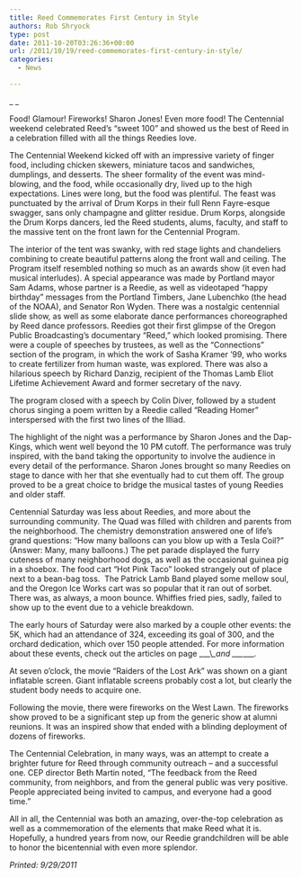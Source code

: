 ```yaml
---
title: Reed Commemorates First Century in Style
authors: Rob Shryock
type: post
date: 2011-10-20T03:26:36+00:00
url: /2011/10/19/reed-commemorates-first-century-in-style/
categories:
  - News

---
```

_ _

Food! Glamour! Fireworks! Sharon Jones! Even more food! The Centennial weekend celebrated Reed’s “sweet 100” and showed us the best of Reed in a celebration filled with all the things Reedies love.

The Centennial Weekend kicked off with an impressive variety of finger food, including chicken skewers, miniature tacos and sandwiches, dumplings, and desserts. The sheer formality of the event was mind-blowing, and the food, while occasionally dry, lived up to the high expectations. Lines were long, but the food was plentiful. The feast was punctuated by the arrival of Drum Korps in their full Renn Fayre-esque swagger, sans only champagne and glitter residue. Drum Korps, alongside the Drum Korps dancers, led the Reed students, alums, faculty, and staff to the massive tent on the front lawn for the Centennial Program.

The interior of the tent was swanky, with red stage lights and chandeliers combining to create beautiful patterns along the front wall and ceiling. The Program itself resembled nothing so much as an awards show (it even had musical interludes). A special appearance was made by Portland mayor Sam Adams, whose partner is a Reedie, as well as videotaped “happy birthday” messages from the Portland Timbers, Jane Lubenchko (the head of the NOAA), and Senator Ron Wyden. There was a nostalgic centennial slide show, as well as some elaborate dance performances choreographed by Reed dance professors. Reedies got their first glimpse of the Oregon Public Broadcasting&#8217;s documentary “Reed,” which looked promising. There were a couple of speeches by trustees, as well as the “Connections” section of the program, in which the work of Sasha Kramer &#8217;99, who works to create fertilizer from human waste, was explored. There was also a hilarious speech by Richard Danzig, recipient of the Thomas Lamb Eliot Lifetime Achievement Award and former secretary of the navy.

The program closed with a speech by Colin Diver, followed by a student chorus singing a poem written by a Reedie called “Reading Homer” interspersed with the first two lines of the Illiad.

The highlight of the night was a performance by Sharon Jones and the Dap-Kings, which went well beyond the 10 PM cutoff. The performance was truly inspired, with the band taking the opportunity to involve the audience in every detail of the performance. Sharon Jones brought so many Reedies on stage to dance with her that she eventually had to cut them off. The group proved to be a great choice to bridge the musical tastes of young Reedies and older staff.

Centennial Saturday was less about Reedies, and more about the surrounding community. The Quad was filled with children and parents from the neighborhood. The chemistry demonstration answered one of life’s grand questions: “How many balloons can you blow up with a Tesla Coil?” (Answer: Many, many balloons.) The pet parade displayed the furry cuteness of many neighborhood dogs, as well as the occasional guinea pig in a shoebox. The food cart “Hot Pink Taco” looked strangely out of place next to a bean-bag toss.  The Patrick Lamb Band played some mellow soul, and the Oregon Ice Works cart was so popular that it ran out of sorbet. There was, as always, a moon bounce. Whiffies fried pies, sadly, failed to show up to the event due to a vehicle breakdown.

The early hours of Saturday were also marked by a couple other events: the 5K, which had an attendance of 324, exceeding its goal of 300, and the orchard dedication, which over 150 people attended. For more information about these events, check out the articles on page __\_\\_\_and \_\_\_____.

At seven o&#8217;clock, the movie “Raiders of the Lost Ark” was shown on a giant inflatable screen. Giant inflatable screens probably cost a lot, but clearly the student body needs to acquire one.

Following the movie, there were fireworks on the West Lawn. The fireworks show proved to be a significant step up from the generic show at alumni reunions. It was an inspired show that ended with a blinding deployment of dozens of fireworks.

The Centennial Celebration, in many ways, was an attempt to create a brighter future for Reed through community outreach – and a successful one. CEP director Beth Martin noted, “The feedback from the Reed community, from neighbors, and from the general public was very positive. People appreciated being invited to campus, and everyone had a good time.”

All in all, the Centennial was both an amazing, over-the-top celebration as well as a commemoration of the elements that make Reed what it is. Hopefully, a hundred years from now, our Reedie grandchildren will be able to honor the bicentennial with even more splendor.

_Printed: 9/29/2011_